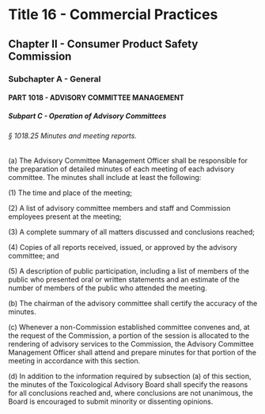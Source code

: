 
# Title 16 - Commercial Practices
## Chapter II - Consumer Product Safety Commission
### Subchapter A - General
#### PART 1018 - ADVISORY COMMITTEE MANAGEMENT
##### Subpart C - Operation of Advisory Committees
###### § 1018.25 Minutes and meeting reports.

(a) The Advisory Committee Management Officer shall be responsible for the preparation of detailed minutes of each meeting of each advisory committee. The minutes shall include at least the following:

(1) The time and place of the meeting;

(2) A list of advisory committee members and staff and Commission employees present at the meeting;

(3) A complete summary of all matters discussed and conclusions reached;

(4) Copies of all reports received, issued, or approved by the advisory committee; and

(5) A description of public participation, including a list of members of the public who presented oral or written statements and an estimate of the number of members of the public who attended the meeting.

(b) The chairman of the advisory committee shall certify the accuracy of the minutes.

(c) Whenever a non-Commission established committee convenes and, at the request of the Commission, a portion of the session is allocated to the rendering of advisory services to the Commission, the Advisory Committee Management Officer shall attend and prepare minutes for that portion of the meeting in accordance with this section.

(d) In addition to the information required by subsection (a) of this section, the minutes of the Toxicological Advisory Board shall specify the reasons for all conclusions reached and, where conclusions are not unanimous, the Board is encouraged to submit minority or dissenting opinions.
